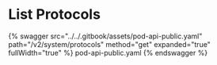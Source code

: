 # List Protocols

{% swagger src="../../.gitbook/assets/pod-api-public.yaml" path="/v2/system/protocols" method="get" expanded="true" fullWidth="true" %} pod-api-public.yaml {% endswagger %}
